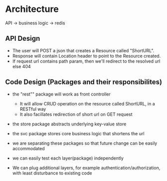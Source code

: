 Architecture
=============

API -> business logic -> redis

API Design
-----------

- The user will POST a json that creates a Resource called "ShortURL".
- Response will contain Location header to point to the Resource created.
- If request url contains path param, then we'll redirect to the resolved url else 404

Code Design (Packages and their responsibilites)
-------------------------------------------------

- the "rest"" package will work as front controller
  - It will allow CRUD operation on the resource called ShortURL, in a RESTful way
  - It also facillates redirection of short url on GET request

- the store package abstracts underlying key-value store

- the svc package stores core business logic that shortens the url

- we are separating these packages so that future change can be easily accommodated
- we can easily test each layer(package) independently
- We can plug additional layers, for example authentication/authorization, with least disturbance to existing code


